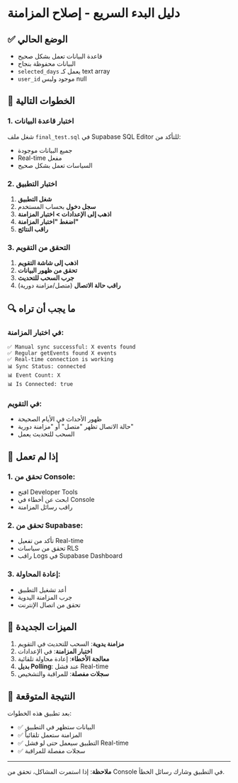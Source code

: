 # دليل البدء السريع - إصلاح المزامنة

## ✅ الوضع الحالي
- قاعدة البيانات تعمل بشكل صحيح
- البيانات محفوظة بنجاح
- `selected_days` يعمل كـ text array
- `user_id` موجود وليس null

## 🚀 الخطوات التالية

### 1. اختبار قاعدة البيانات
شغل ملف `final_test.sql` في Supabase SQL Editor للتأكد من:
- جميع البيانات موجودة
- Real-time مفعل
- السياسات تعمل بشكل صحيح

### 2. اختبار التطبيق
1. **شغل التطبيق**
2. **سجل دخول** بحساب المستخدم
3. **اذهب إلى الإعدادات > اختبار المزامنة**
4. **اضغط "اختبار المزامنة"**
5. **راقب النتائج**

### 3. التحقق من التقويم
1. **اذهب إلى شاشة التقويم**
2. **تحقق من ظهور البيانات**
3. **جرب السحب للتحديث**
4. **راقب حالة الاتصال** (متصل/مزامنة دورية)

## 🔍 ما يجب أن تراه

### في اختبار المزامنة:
```
✅ Manual sync successful: X events found
✅ Regular getEvents found X events
✅ Real-time connection is working
📊 Sync Status: connected
📊 Event Count: X
📊 Is Connected: true
```

### في التقويم:
- ظهور الأحداث في الأيام الصحيحة
- حالة الاتصال تظهر "متصل" أو "مزامنة دورية"
- السحب للتحديث يعمل

## 🚨 إذا لم تعمل

### 1. تحقق من Console:
- افتح Developer Tools
- ابحث عن أخطاء في Console
- راقب رسائل المزامنة

### 2. تحقق من Supabase:
- تأكد من تفعيل Real-time
- تحقق من سياسات RLS
- راقب Logs في Supabase Dashboard

### 3. إعادة المحاولة:
- أعد تشغيل التطبيق
- جرب المزامنة اليدوية
- تحقق من اتصال الإنترنت

## 📱 الميزات الجديدة

1. **مزامنة يدوية**: السحب للتحديث في التقويم
2. **اختبار المزامنة**: في الإعدادات
3. **معالجة الأخطاء**: إعادة محاولة تلقائية
4. **بديل Polling**: عند فشل Real-time
5. **سجلات مفصلة**: للمراقبة والتشخيص

## 🎯 النتيجة المتوقعة

بعد تطبيق هذه الخطوات:
- ✅ البيانات ستظهر في التطبيق
- ✅ المزامنة ستعمل تلقائياً
- ✅ التطبيق سيعمل حتى لو فشل Real-time
- ✅ سجلات مفصلة للمراقبة

---

**ملاحظة**: إذا استمرت المشاكل، تحقق من Console في التطبيق وشارك رسائل الخطأ.
